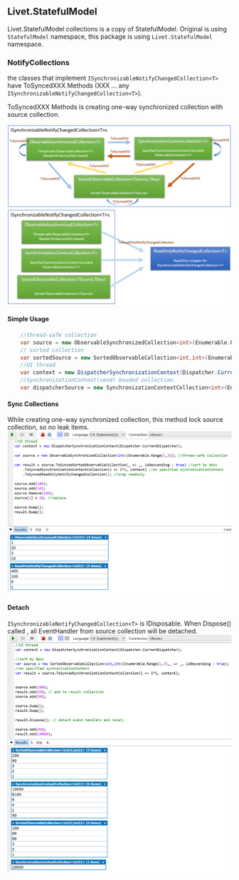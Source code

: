 ## Livet.StatefulModel

Livet.StatefulModel collections is a copy of StatefulModel.
Original is using `StatefulModel` namespace, this package is using `Livet.StatefulModel` namespace.

### NotifyCollections

the classes that implement `ISynchronizableNotifyChangedCollection<T>` have ToSyncedXXX Methods (XXX ... any `ISynchronizableNotifyChangedCollection<T>`).

ToSyncedXXX Methods is creating one-way synchronized collection with source collection. 

![image](./Images/collectionoverview.png)
![image](./Images/readonlywrapper.png)

#### Simple Usage
```csharp
	//thread-safe collection
	var source = new ObservableSynchronizedCollection<int>(Enumerable.Range(1,3));
	// sorted collection
	var sortedSource = new SortedObservableCollection<int,int>(Enumerable.Range(1,4),i => i);
	//UI thread
	var context = new DispatcherSynchronizationContext(Dispatcher.CurrentDispatcher);
	//SynchronizationContext(send) bouded collection.
	var dispatcherSource = new SynchronizationContextCollection<int>(Enumerable.Range(1,5),context);
```

#### Sync Collections
While creating one-way synchronized collection, this method lock source collection, so no leak items.
![image](./Images/syncCollections.png)

#### Detach
`ISynchronizableNotifyChangedCollection<T>` is IDisposable. When Dispose() called , all EventHandler from source collection will be detached.
![image](./Images/detach.png)

